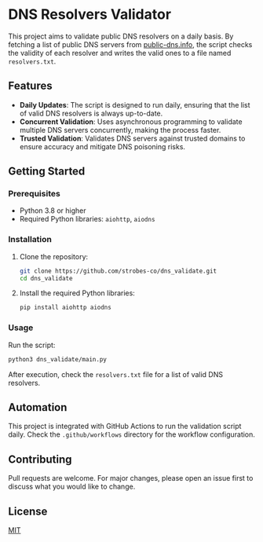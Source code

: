 # DNS Resolvers Validator

This project aims to validate public DNS resolvers on a daily basis. By fetching a list of public DNS servers from [public-dns.info](https://public-dns.info/nameservers.txt), the script checks the validity of each resolver and writes the valid ones to a file named `resolvers.txt`.

## Features

- **Daily Updates**: The script is designed to run daily, ensuring that the list of valid DNS resolvers is always up-to-date.
- **Concurrent Validation**: Uses asynchronous programming to validate multiple DNS servers concurrently, making the process faster.
- **Trusted Validation**: Validates DNS servers against trusted domains to ensure accuracy and mitigate DNS poisoning risks.

## Getting Started

### Prerequisites

- Python 3.8 or higher
- Required Python libraries: `aiohttp`, `aiodns`

### Installation

1. Clone the repository:
   ```bash
   git clone https://github.com/strobes-co/dns_validate.git
   cd dns_validate
   ```

2. Install the required Python libraries:
   ```bash
   pip install aiohttp aiodns
   ```

### Usage

Run the script:
```bash
python3 dns_validate/main.py
```

After execution, check the `resolvers.txt` file for a list of valid DNS resolvers.

## Automation

This project is integrated with GitHub Actions to run the validation script daily. Check the `.github/workflows` directory for the workflow configuration.

## Contributing

Pull requests are welcome. For major changes, please open an issue first to discuss what you would like to change.

## License

[MIT](https://choosealicense.com/licenses/mit/)
